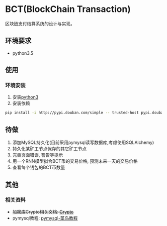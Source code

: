 # BCT(BlockChain Transaction)

区块链支付结算系统的设计与实现。

## 环境要求

* python3.5

## 使用

### 环境安装

1. 安装[python3](https://www.python.org/)
2. 安装依赖

```bash
pip install -i http://pypi.douban.com/simple -- trusted-host pypi.douban.com -r requirements.txt
```

## 待做

1. 添加MySQL持久化(目前采用pymysql读写数据库,考虑使用SQLAlchemy)
2. 持久化某矿工节点保存的其它矿工节点
3. 完善页面错误, 警告等提示
4. 用一个RNN模型拟合BCT币的交易价格, 预测未来一天的交易价格
5. 查看每个钱包的BCT币数量

## 其他

### 相关资料

* ~~加密库Crypto相关文档: [Crypto](https://www.dlitz.net/software/pycrypto/api/current/Crypto-module.html "已换新加密模块rsa")~~
* pymysql教程: [pymysql-菜鸟教程](http://www.runoob.com/python3/python3-mysql.html)
